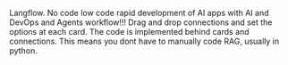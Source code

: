 Langflow. No code low code rapid development of AI apps with AI and DevOps and Agents workflow!!! Drag and drop connections and set the options at each card. The code is implemented behind cards and connections. This means you dont have to manually code RAG, usually in python.